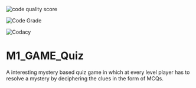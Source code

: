 

![code quality score](https://api.codiga.io/project/29998/score/svg)

![Code Grade](https://api.codiga.io/project/29998/status/svg)

![Codacy](https://app.codacy.com/gh/VatsalKr/M1_GAME_Quiz/dashboard)


# M1_GAME_Quiz
A interesting mystery based quiz game in which at every level player has to resolve a mystery by deciphering the clues in the form of MCQs.

